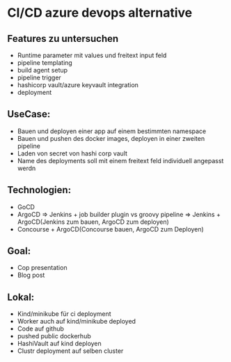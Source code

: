 # CI/CD azure devops alternative

## Features zu untersuchen
- Runtime parameter mit values und freitext input feld
- pipeline templating
- build agent setup
- pipeline trigger
- hashicorp vault/azure keyvault integration
- deployment
## UseCase:
- Bauen und deployen einer app auf einem bestimmten namespace
- Bauen und pushen des docker images, deployen in einer zweiten pipeline
- Laden von secret von hashi corp vault
- Name des deployments soll mit einem freitext feld individuell angepasst werdn
## Technologien:
- GoCD
- ArgoCD
=> Jenkins + job builder plugin vs groovy pipeline
=> Jenkins + ArgoCD(Jenkins zum bauen, ArgoCD zum deployen)
- Concourse + ArgoCD(Concourse bauen, ArgoCD zum Deployen)
## Goal:
- Cop presentation
- Blog post
## Lokal:
- Kind/minikube für ci deployment
- Worker auch auf kind/minikube deployed
- Code auf github
- pushed public dockerhub
- HashiVault auf kind deployen
- Clustr deployment auf selben cluster